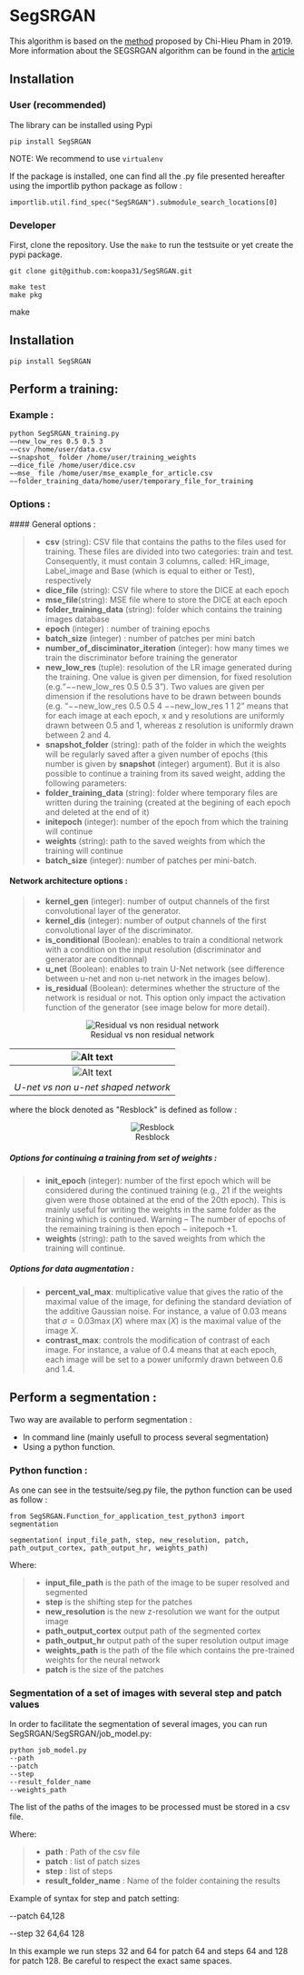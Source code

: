 # SegSRGAN

This algorithm is based on the [method](https://hal.archives-ouvertes.fr/hal-01895163) proposed by Chi-Hieu Pham in 2019. More information about the SEGSRGAN algorithm can be found in the [article](https://hal.archives-ouvertes.fr/hal-02189136/document)

## Installation

### User (recommended)

The library can be installed using Pypi

```
pip install SegSRGAN

```

NOTE: We recommend to use `virtualenv`

If the package is installed, one can find all the .py file presented hereafter using the importlib python package as follow :

```
importlib.util.find_spec("SegSRGAN").submodule_search_locations[0]
```

### Developer

First, clone the repository. Use the `make` to run the testsuite
or yet create the pypi package.

```
git clone git@github.com:koopa31/SegSRGAN.git

make test
make pkg
```


make

## Installation

```
pip install SegSRGAN
```

## Perform a training:

### Example :

```
python SegSRGAN_training.py
−−new_low_res 0.5 0.5 3
−−csv /home/user/data.csv
−−snapshot_ folder /home/user/training_weights
−−dice_file /home/user/dice.csv
−−mse_ file /home/user/mse_example_for_article.csv
−−folder_training_data/home/user/temporary_file_for_training
```

### Options :

#### General options :

> * **csv** (string): CSV file that contains the paths to the files used for training. These files are divided into two categories: train and test. Consequently, it must contain 3 columns, called: HR_image, Label_image and Base (which is equal to either or Test), respectively
> * **dice_file** (string): CSV file where to store the DICE at each epoch
> * **mse\_file**(string): MSE file where to store the DICE at each epoch
> * **folder\_training\_data** (string): folder which contains the training images database
> * **epoch** (integer) : number of training epochs
> * **batch_size** (integer) : number of patches per mini batch
> * **number\_of\_disciminator\_iteration** (integer): how many times we train the discriminator before training the generator
> * **new_low_res** (tuple): resolution of the LR image generated during the training. One value is given per dimension, for fixed resolution (e.g.“−−new_low_res 0.5 0.5 3”). Two values are given per dimension if the resolutions have to be drawn between bounds (e.g. “−−new_low_res 0.5 0.5 4 −−new_low_res 1 1 2” means that for each image at each epoch, x and y resolutions are uniformly drawn between 0.5 and 1, whereas z resolution is uniformly drawn between 2 and 4.
> * **snapshot_folder** (string): path of the folder in which the weights will be regularly saved after a given number of epochs (this number is given by **snapshot** (integer) argument). But it is also possible to continue a training from its saved weight, adding the following parameters:
> * **folder_training_data** (string): folder where temporary files are written during the training (created at the begining of each epoch and deleted at the end of it)
> * **initepoch** (integer): number of the epoch from which the training will continue
> * **weights** (string): path to the saved weights from which the training will continue
> * **batch_size** (integer): number of patches per mini-batch.

#### Network architecture options :

> * **kernel_gen** (integer): number of output channels of the first convolutional layer of the generator.
> * **kernel_dis** (integer): number of output channels of the first convolutional layer of the discriminator.
> * **is_conditional** (Boolean): enables to train a conditional network with a condition on the input resolution (discriminator and generator are conditionnal)
> * **u_net** (Boolean): enables to train U-Net network (see difference between u-net and non u-net network in the images below).
> * **is_residual** (Boolean): determines whether the structure of the network is residual or not. This option only impact the activation function of the generator (see image below for more detail).



<p align="center">
  <img src="https://github.com/koopa31/SegSRGAN/blob/develop/Image_read_me/Schema_residual.png" alt="Residual vs non residual network"/ >
  <br/> <!-- Permet de sauter des ligne-->
  Residual vs non residual network
</p>




| ![Alt text](https://github.com/koopa31/SegSRGAN/blob/develop/Image_read_me/Schema_u_net.png?raw=true  "U-net vs non u-net shaped network") |
|:--:|
| ![Alt text](https://github.com/koopa31/SegSRGAN/blob/develop/Image_read_me/Schema_nn_u_net.png?raw=true  "U-net vs non u-net shaped network") |
| *U-net vs non u-net shaped network*|

where the block denoted as "Resblock" is defined as follow :


<p align="center">
  <img src="https://github.com/koopa31/SegSRGAN/blob/develop/Image_read_me/Resblock.png" alt="Resblock"/ >
  <br/> <!-- Permet de sauter des ligne-->
  Resblock
</p>






##### Options for continuing a training from set of weights :

> * **init_epoch** (integer): number of the first epoch which will be considered during the continued training (e.g., 21 if the weights given were those obtained at the end of the 20th epoch). This is mainly useful for writing the weights in the same folder as the training which is continued. Warning – The number of epochs of the remaining training is then epoch − initepoch +1.
> * **weights** (string): path to the saved weights from which the training will continue.

##### Options for data augmentation :


> * **percent_val_max**: multiplicative value that gives the ratio of the maximal value of the image, for defining the standard deviation of the additive Gaussian noise.
For instance, a value of $0.03$ means that $\sigma = 0.03 \max(X)$ where $\max(X)$ is the maximal value of the image $X$.
> * **contrast_max**: controls the modification of contrast of each image. For instance, a value of 0.4 means that at each epoch, each image will be set to a power uniformly drawn between 0.6 and 1.4.


## Perform a segmentation :

Two way are available to perform segmentation :
* In command line (mainly usefull to process several segmentation)
* Using a python function.

### Python function :

As one can see in the testsuite/seg.py file, the python function can be used as follow :

```
from SegSRGAN.Function_for_application_test_python3 import segmentation

segmentation( input_file_path, step, new_resolution, patch, path_output_cortex, path_output_hr, weights_path)
```

Where:
> * **input_file_path** is the path of the image to be super resolved and segmented
> * **step** is the shifting step for the patches
> * **new_resolution** is the new z-resolution we want for the output image
> * **path_output_cortex** output path of the segmented cortex
> * **path_output_hr** output path of the super resolution output image
> * **weights_path** is the path of the file which contains the pre-trained weights for the neural network
> * **patch** is the size of the patches



### Segmentation of a set of images with several step and patch values


In order to facilitate the segmentation of several images, you can run SegSRGAN/SegSRGAN/job_model.py:

```
python job_model.py
--path
--patch
--step
--result_folder_name
--weights_path
```

The list of the paths of the images to be processed must be stored in a csv file.

Where:

> * **path** : Path of the csv file
> * **patch** : list of patch sizes
> * **step** : list of steps
> * **result_folder_name** : Name of the folder containing the results

Example of syntax for step and patch setting:

--patch 64,128

--step 32 64,64 128

In this example we run steps 32 and 64 for patch 64 and steps 64 and 128 for patch 128. Be careful to respect the exact same spaces.
